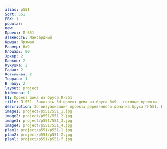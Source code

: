```yaml
---
alias: p551
Sort: 551
FBX: 1
popular: 
new: 
Проект: П-551
Этажность: Мансардный
Крыша: Прямая
Размер: 6х9
Площадь: 80
Эркер: 2
Балкон: 2
Кукушка: 2
Гараж: 2
Котельная: 2
Терраса: 1
В чашу: 2
layout: project
hidemenu: 1
h1: Проект дома из бруса П-551
title: П-551. Заказать 3d проект дома из бруса 6х9 - готовые проекты
description: 3d визуализация проекта деревянного дома из бруса П-551. Площадь 80 м2, размер 6х9. Вы можете внести любые изменения в проект.
image1: project/p551/551_1.jpg
image2: project/p551/551_2.jpg
image3: project/p551/551_3.jpg
image4: project/p551/551_4.jpg
plan1: project/p551/p551-1.jpg
plan2: project/p551/p551-2.jpg
planl: project/p551/p551-f.jpg
---
```

